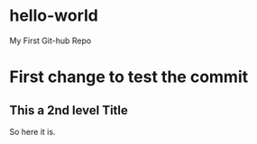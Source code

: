 hello-world
===========

My First Git-hub Repo
# First change to test the commit
## This a 2nd level Title
So here it is.
